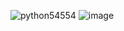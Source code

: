![python54554](https://github.com/user-attachments/assets/49cf6c6b-2b2f-4620-b216-e62328b1b8ae)
![image](https://github.com/user-attachments/assets/2e63a8f4-2f0b-40b5-848e-4a73ad053f07)

